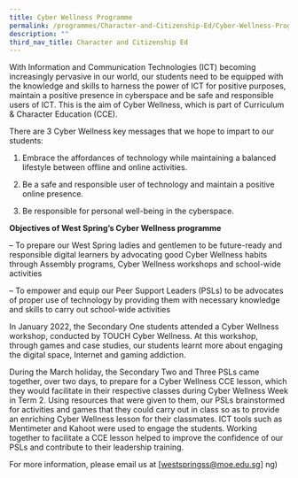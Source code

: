 ```yaml
---
title: Cyber Wellness Programme
permalink: /programmes/Character-and-Citizenship-Ed/Cyber-Wellness-Programme/
description: ""
third_nav_title: Character and Citizenship Ed
---
```

With Information and Communication Technologies (ICT) becoming increasingly pervasive in our world, our students need to be equipped with the knowledge and skills to harness the power of ICT for positive purposes, maintain a positive presence in cyberspace and be safe and responsible users of ICT. This is the aim of Cyber Wellness, which is part of Curriculum & Character Education (CCE).

There are 3 Cyber Wellness key messages that we hope to impart to our students:

1. Embrace the affordances of technology while maintaining a balanced lifestyle between offline and online activities.

2. Be a safe and responsible user of technology and maintain a positive online presence.

3. Be responsible for personal well-being in the cyberspace.

**Objectives of West Spring’s Cyber Wellness programme**

– To prepare our West Spring ladies and gentlemen to be future-ready and responsible digital learners by advocating good Cyber Wellness habits through Assembly programs, Cyber Wellness workshops and school-wide activities

– To empower and equip our Peer Support Leaders (PSLs) to be advocates of proper use of technology by providing them with necessary knowledge and skills to carry out school-wide activities

In January 2022, the Secondary One students attended a Cyber Wellness workshop, conducted by TOUCH Cyber Wellness. At this workshop, through games and case studies, our students learnt more about engaging the digital space, Internet and gaming addiction.

During the March holiday, the Secondary Two and Three PSLs came together, over two days, to prepare for a Cyber Wellness CCE lesson, which they would facilitate in their respective classes during Cyber Wellness Week in Term 2. Using resources that were given to them, our PSLs brainstormed for activities and games that they could carry out in class so as to provide an enriching Cyber Wellness lesson for their classmates. ICT tools such as Mentimeter and Kahoot were used to engage the students. Working together to facilitate a CCE lesson helped to improve the confidence of our PSLs and contribute to their leadership training.

For more information, please email us at [westspringss@moe.edu.sg]
ng)
